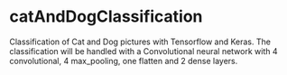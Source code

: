 # catAndDogClassification
Classification of Cat and Dog pictures with Tensorflow and Keras.
The classification will be handled with a Convolutional neural network with 4 convolutional, 4 max_pooling, one flatten and 2 dense layers.

